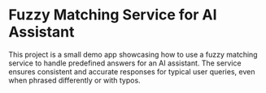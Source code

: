 # Fuzzy Matching Service for AI Assistant

This project is a small demo app showcasing how to use a fuzzy matching service
to handle predefined answers for an AI assistant.
The service ensures consistent and accurate responses for typical user queries,
even when phrased differently or with typos.
